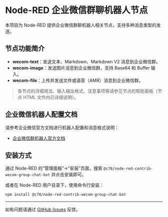 # Node-RED 企业微信群聊机器人节点

本项目为 Node-RED 提供企业微信群聊机器人相关节点，支持多种消息类型的发送。

## 节点功能简介

- **wecom-text**：发送文本、Markdown、Markdown V2 消息到企业微信群。
- **wecom-image**：发送图片消息到企业微信群，支持 Base64 和 Buffer 输入。
- **wecom-file**：上传并发送文件或语音（AMR）消息到企业微信群。

> 各节点的详细用法、输入输出格式、注意事项等请参见节点的帮助面板（节点 HTML 文件内已详细说明）。

## 企业微信机器人配置文档

请参考企业微信官方文档进行机器人配置和消息格式说明：

- [企业微信群机器人官方文档](https://developer.work.weixin.qq.com/document/path/91770#%E8%AF%AD%E9%9F%B3%E7%B1%BB%E5%9E%8B)

## 安装方式
通过 Node-RED 的“管理面板”->“安装”页面，搜索 `@c78/node-red-contrib-wecom-group-chat-bot` 并点击安装即可。

或者在 Node-RED 用户目录下，使用命令行安装：
```bash
npm install @c78/node-red-contrib-wecom-group-chat-bot
```

---

如有问题请通过 [GitHub Issues](https://github.com/ChenJBBB/node-red-wecom-group-chat-bot/issues) 反馈。

